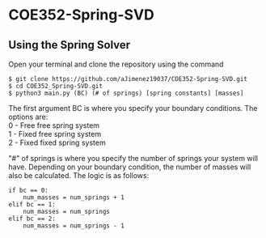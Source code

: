 # COE352-Spring-SVD

## Using the Spring Solver

Open your terminal and clone the repository using the command 
```
$ git clone https://github.com/aJimenez19037/COE352-Spring-SVD.git
$ cd COE352_Spring-SVD.git
$ python3 main.py (BC) (# of springs) [spring constants] [masses] 
```
The first argument BC is where you specify your boundary conditions. The options are:   
0 - Free free spring system  
1 - Fixed free spring system  
2 - Fixed fixed spring system  

"#" of springs is where you specify the number of springs your system will have. Depending on your boundary condition, the number of masses will also be calculated. The logic is as follows:
```
if bc == 0:
    num_masses = num_springs + 1
elif bc == 1:
    num_masses = num_springs
elif bc == 2: 
    num_masses = num_springs - 1
```
